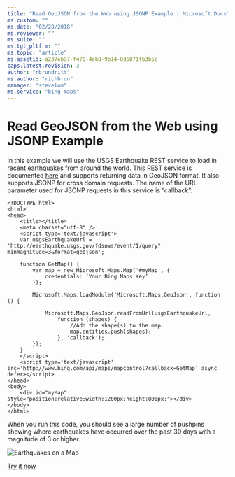 ```yaml
---
title: "Read GeoJSON from the Web using JSONP Example | Microsoft Docs"
ms.custom: ""
ms.date: "02/28/2018"
ms.reviewer: ""
ms.suite: ""
ms.tgt_pltfrm: ""
ms.topic: "article"
ms.assetid: a237eb97-f470-4eb8-9b14-8d5871fb3b5c
caps.latest.revision: 3
author: "rbrundritt"
ms.author: "richbrun"
manager: "stevelom"
ms.service: "bing-maps"
---
```

# Read GeoJSON from the Web using JSONP Example
In this example we will use the USGS Earthquake REST service to load in recent earthquakes from around the world. This REST service is documented [here](http://earthquake.usgs.gov/fdsnws/event/1/) and supports returning data in GeoJSON format. It also supports JSONP for cross domain requests. The name of the URL parameter used for JSONP requests in this service is “callback”.  

```
<!DOCTYPE html>
<html>
<head>
    <title></title>
    <meta charset="utf-8" />
	<script type='text/javascript'>
    var usgsEarthquakeUrl = 'http://earthquake.usgs.gov/fdsnws/event/1/query?minmagnitude=3&format=geojson';

    function GetMap() {
        var map = new Microsoft.Maps.Map('#myMap', {
            credentials: ‘Your Bing Maps Key’
        });

        Microsoft.Maps.loadModule('Microsoft.Maps.GeoJson', function () {

            Microsoft.Maps.GeoJson.readFromUrl(usgsEarthquakeUrl,
                function (shapes) {
                    //Add the shape(s) to the map.
                    map.entities.push(shapes);
                }, 'callback');
        });
    }
    </script>
    <script type='text/javascript' src='http://www.bing.com/api/maps/mapcontrol?callback=GetMap' async defer></script>
</head>
<body>
    <div id="myMap" style="position:relative;width:1200px;height:800px;"></div>
</body>
</html>
```

When you run this code, you should see a large number of pushpins showing where earthquakes have occurred over the past 30 days with a magnitude of 3 or higher.

![Earthquakes on a Map](..//media/bmv8-geojsonearthquakes.png)

[Try it now](http://www.bing.com/api/maps/sdk/mapcontrol/isdk#geoJsonReadExternal+JS)
